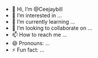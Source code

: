 - 👋 Hi, I’m @Ceejaybill
- 👀 I’m interested in ...
- 🌱 I’m currently learning ...
- 💞️ I’m looking to collaborate on ...
- 📫 How to reach me ...
- 😄 Pronouns: ...
- ⚡ Fun fact: ...

<!---
Ceejaybill/Ceejaybill is a ✨ special ✨ repository because its `README.md` (this file) appears on your GitHub profile.
You can click the Preview link to take a look at your changes.
--->
